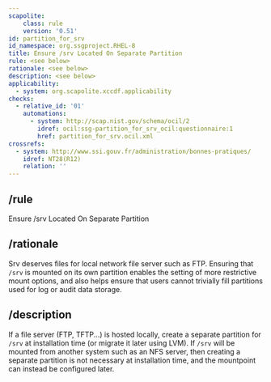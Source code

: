 ```yaml
---
scapolite:
    class: rule
    version: '0.51'
id: partition_for_srv
id_namespace: org.ssgproject.RHEL-8
title: Ensure /srv Located On Separate Partition
rule: <see below>
rationale: <see below>
description: <see below>
applicability:
  - system: org.scapolite.xccdf.applicability
checks:
  - relative_id: '01'
    automations:
      - system: http://scap.nist.gov/schema/ocil/2
        idref: ocil:ssg-partition_for_srv_ocil:questionnaire:1
        href: partition_for_srv.ocil.xml
crossrefs:
  - system: http://www.ssi.gouv.fr/administration/bonnes-pratiques/
    idref: NT28(R12)
    relation: ''
---
```



## /rule

Ensure /srv Located On Separate Partition

## /rationale

Srv
deserves files for local network file server such as FTP. Ensuring that
`/srv` is mounted on its own partition enables the setting of more
restrictive mount options, and also helps ensure that users cannot
trivially fill partitions used for log or audit data storage.

## /description

If
a file server (FTP, TFTP\...) is hosted locally, create a separate
partition for `/srv` at installation time (or migrate it later using
LVM). If `/srv` will be mounted from another system such as an NFS
server, then creating a separate partition is not necessary at
installation time, and the mountpoint can instead be configured later.
